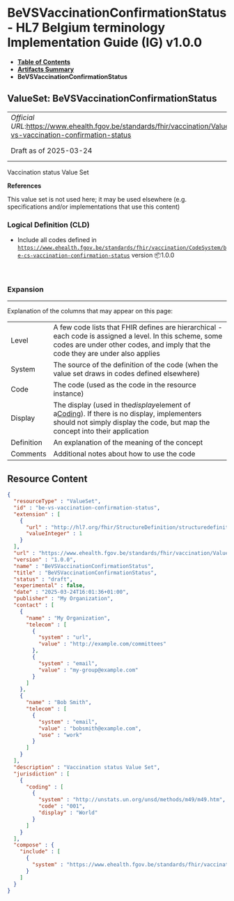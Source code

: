# BeVSVaccinationConfirmationStatus - HL7 Belgium terminology Implementation Guide (IG) v1.0.0

* [**Table of Contents**](toc.md)
* [**Artifacts Summary**](artifacts.md)
* **BeVSVaccinationConfirmationStatus**

## ValueSet: BeVSVaccinationConfirmationStatus 

| | | |
| :--- | :--- | :--- |
| *Official URL*:https://www.ehealth.fgov.be/standards/fhir/vaccination/ValueSet/be-vs-vaccination-confirmation-status | *Version*:1.0.0 | |
| Draft as of 2025-03-24 | [Maturity Level](http://hl7.org/fhir/versions.html#maturity): 1 | *Computable Name*:BeVSVaccinationConfirmationStatus |

 
Vaccination status Value Set 

 **References** 

This value set is not used here; it may be used elsewhere (e.g. specifications and/or implementations that use this content)

### Logical Definition (CLD)

* Include all codes defined in [`https://www.ehealth.fgov.be/standards/fhir/vaccination/CodeSystem/be-cs-vaccination-confirmation-status`](CodeSystem-be-cs-vaccination-confirmation-status.md) version 📦1.0.0

 

### Expansion

-------

 Explanation of the columns that may appear on this page: 

| | |
| :--- | :--- |
| Level | A few code lists that FHIR defines are hierarchical - each code is assigned a level. In this scheme, some codes are under other codes, and imply that the code they are under also applies |
| System | The source of the definition of the code (when the value set draws in codes defined elsewhere) |
| Code | The code (used as the code in the resource instance) |
| Display | The display (used in the*display*element of a[Coding](http://hl7.org/fhir/R4/datatypes.html#Coding)). If there is no display, implementers should not simply display the code, but map the concept into their application |
| Definition | An explanation of the meaning of the concept |
| Comments | Additional notes about how to use the code |



## Resource Content

```json
{
  "resourceType" : "ValueSet",
  "id" : "be-vs-vaccination-confirmation-status",
  "extension" : [
    {
      "url" : "http://hl7.org/fhir/StructureDefinition/structuredefinition-fmm",
      "valueInteger" : 1
    }
  ],
  "url" : "https://www.ehealth.fgov.be/standards/fhir/vaccination/ValueSet/be-vs-vaccination-confirmation-status",
  "version" : "1.0.0",
  "name" : "BeVSVaccinationConfirmationStatus",
  "title" : "BeVSVaccinationConfirmationStatus",
  "status" : "draft",
  "experimental" : false,
  "date" : "2025-03-24T16:01:36+01:00",
  "publisher" : "My Organization",
  "contact" : [
    {
      "name" : "My Organization",
      "telecom" : [
        {
          "system" : "url",
          "value" : "http://example.com/committees"
        },
        {
          "system" : "email",
          "value" : "my-group@example.com"
        }
      ]
    },
    {
      "name" : "Bob Smith",
      "telecom" : [
        {
          "system" : "email",
          "value" : "bobsmith@example.com",
          "use" : "work"
        }
      ]
    }
  ],
  "description" : "Vaccination status Value Set",
  "jurisdiction" : [
    {
      "coding" : [
        {
          "system" : "http://unstats.un.org/unsd/methods/m49/m49.htm",
          "code" : "001",
          "display" : "World"
        }
      ]
    }
  ],
  "compose" : {
    "include" : [
      {
        "system" : "https://www.ehealth.fgov.be/standards/fhir/vaccination/CodeSystem/be-cs-vaccination-confirmation-status"
      }
    ]
  }
}

```
